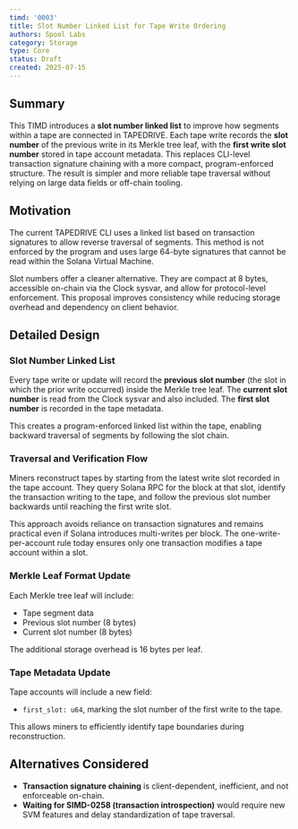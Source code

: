 ```yaml
---
timd: '0003'
title: Slot Number Linked List for Tape Write Ordering
authors: Spool Labs
category: Storage
type: Core
status: Draft
created: 2025-07-15
---
```


## Summary

This TIMD introduces a **slot number linked list** to improve how segments within a tape are connected in TAPEDRIVE. Each tape write records the **slot number** of the previous write in its Merkle tree leaf, with the **first write slot number** stored in tape account metadata. This replaces CLI-level transaction signature chaining with a more compact, program-enforced structure. The result is simpler and more reliable tape traversal without relying on large data fields or off-chain tooling.

## Motivation

The current TAPEDRIVE CLI uses a linked list based on transaction signatures to allow reverse traversal of segments. This method is not enforced by the program and uses large 64-byte signatures that cannot be read within the Solana Virtual Machine. 

Slot numbers offer a cleaner alternative. They are compact at 8 bytes, accessible on-chain via the Clock sysvar, and allow for protocol-level enforcement. This proposal improves consistency while reducing storage overhead and dependency on client behavior.

## Detailed Design

### Slot Number Linked List

Every tape write or update will record the **previous slot number** (the slot in which the prior write occurred) inside the Merkle tree leaf. The **current slot number** is read from the Clock sysvar and also included. The **first slot number** is recorded in the tape metadata.

This creates a program-enforced linked list within the tape, enabling backward traversal of segments by following the slot chain.

### Traversal and Verification Flow

Miners reconstruct tapes by starting from the latest write slot recorded in the tape account. They query Solana RPC for the block at that slot, identify the transaction writing to the tape, and follow the previous slot number backwards until reaching the first write slot.

This approach avoids reliance on transaction signatures and remains practical even if Solana introduces multi-writes per block. The one-write-per-account rule today ensures only one transaction modifies a tape account within a slot.

### Merkle Leaf Format Update

Each Merkle tree leaf will include:
- Tape segment data
- Previous slot number (8 bytes)
- Current slot number (8 bytes)

The additional storage overhead is 16 bytes per leaf.

### Tape Metadata Update

Tape accounts will include a new field:
- `first_slot: u64`, marking the slot number of the first write to the tape.

This allows miners to efficiently identify tape boundaries during reconstruction.

## Alternatives Considered

- **Transaction signature chaining** is client-dependent, inefficient, and not enforceable on-chain.
- **Waiting for SIMD-0258 (transaction introspection)** would require new SVM features and delay standardization of tape traversal.

